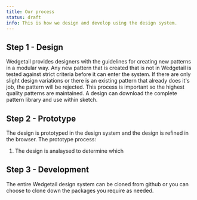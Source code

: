 ```yaml
---
title: Our process
status: draft
info: This is how we design and develop using the design system.
---
```


## Step 1 -  Design
Wedgetail provides designers with the guidelines for creating new patterns in a modular way.
Any new pattern that is created that is not in Wedgetail is tested against strict criteria before it can enter the system. If there are only slight design variations or there is an existing pattern that already does it's job, the pattern will be rejected. This process is important so the highest quality patterns are maintained. A design can download the complete pattern library and use within sketch.

## Step 2 - Prototype
The design is prototyped in the design system and the design is refined in the browser.
The prototype process:
1. The design is analaysed to determine which 

## Step 3 - Development
The entire Wedgetail design system can be cloned from github or you can choose to clone down the packages you require as needed.

